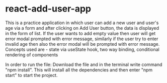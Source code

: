 # react-add-user-app
This is a practice application in which user can add a new user and user's age via a form and after clicking on Add User button, the data is displayed in the form of list. If  the user wants to add empty value then user will get error modal prompted with error message, similarly if the user try to enter invalid age then also the error modal will be prompted with error message. Concepts used are - state via useState hook, two way binding, conditional rendering of components

In order to run the file:
Download the file and in the terminal write command "npm install". This will install all the dependencies and then enter "npm start" to start the project.
